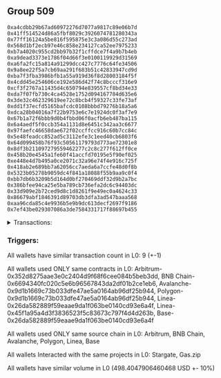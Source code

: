 ## Group 509

```0x4f8e3537afb3b9ef63038e11456fb55fe2d89349
0xa4cdbb29b67ad60972276d7077a9817c89e06b7d
0x41ff514524d86a5fbf8029c3926074781280343a
0x77ff16124a5be816f595875e3c3a086d55c273ad
0x568d1bf2ecb97e46c858e234127ca52ee7975233
0xb7a4020c955cd2bb97b32f1cffdce7f4a9b7b4eb
0xa9dead3373e1786f04d66f3e0100119929d31569
0xa6fa2fc15a814a91299dcc427c7776c64fe34506
0x9a8ee22f5a7cb69aa291f683b51c42833947cd9d
0xba7f3fba3986bfb1a55a919d36f8d28003184f5f
0x4cdd45e254606ce192e586d42f74c8bcccf316e9
0xcf3f2767a11435d4c650794e839557cf8bd34e33
0xda7f07fb730c4ca4528e1752d094167784d635e6
0x3de32c462329619ee72c8bcb4f59327c33fe73af
0xdd1f37ecfd5165bafcdc0108bbbd79276b18a5a6
0xdca28b04016a7f22b9753e6c7e1924dc0f3af7e9
0x67b1a72f6bbb9d0b4fbbd06f0acfb6eb487ba115
0x6a4aedf5f0ccb354a1131d8e6451c342aa3c6677
0x97faefc46658dae672f02ccffcc916c60b7cc84c
0x5e48feadcc852ad5c3112efe3c1eed40cb6803f6
0x64d099458b76f93c50561179793d773ae72301e8
0x8df3b211097279559462277c2c8c277f612ff0ce
0x458b20e4545a1fe60f41accfd70195e5f90ef025
0xe448e4d7b495a0ce2071c32a96e74f4e916c725f
0x418ab2e689bb7a62056cc7aeda6a7ccfe48d0f8b
0x5323b05278b9059dc4f841a18088f55b9aa9c0f4
0xbb7db6b3209b5d164d0bf270469ddf32d9b2a7bc
0x386bfee94ca25e5ba789cb736efa2dc6c94403dc
0x33d909e2b72ced9d8c1d8261f9e49ec0a4624c33
0x86679abf1846391d89703db3dfa3ad547baaa568
0xaa96cda85c4e9936b5e9b9dc613decf2697f9186
0x7ef43be029307086a3de7584331717f88697b455
```
<details>
<summary>Transactions:</summary>

Hashes: 

Wallet: 0x4f8e3537afb3b9ef63038e11456fb55fe2d89349

       Hash: 0xcc9ced5cc21b42705e7d50a75ba504b20a944329d11939a2071ab0acb7c6e959
         - source chain: Arbitrum
         - destination chain: BNB Chain
         - project: Stargate
         - contract: 0x352d8275aae3e0c2404d9f68f6cee084b5beb3dd
         - value USD: 61.951606705
       Hash: 0xb0dee3dd94af492867835e7374baa0882eef61d87478de18e8159c7cea8128b9
         - source chain: BNB Chain
         - destination chain: Avalanche
         - project: Stargate
         - contract: 0x6694340fc020c5e6b96567843da2df01b2ce1eb6
         - value USD: 56.104973941
       Hash: 0x6e220fa7fc8d6ec22cc16b3e0b334ead5804aeb81c842db10c4647bff7d2081c
         - source chain: Avalanche
         - destination chain: Polygon
         - project: Stargate
         - contract: 0x9d1b1669c73b033dfe47ae5a0164ab96df25b944
         - value USD: 55.946188003
       Hash: 0x8944fbb14d32a01a461018ef95ba3b7381a260bc723f7ea2e40dbc1590e1d67b
         - source chain: Polygon
         - destination chain: Base
         - project: Stargate
         - contract: 0x9d1b1669c73b033dfe47ae5a0164ab96df25b944
         - value USD: 61.143156578
       Hash: 0x5ac3aadc8b6d619c0337b1d292fe5fdb16e899d1073e57dd89825ba77b1028e2
         - source chain: Linea
         - destination chain: Scroll
         - project: Gas.zip
         - contract: 0x26da582889f59eaae9da1f063be0140cd93e6a4f
         - value USD: 2.760412964e-05
       Hash: 0xe948c1a5d7556671c539697c8375d5c20792ec6877be79697b55d174a2635986
         - source chain: Linea
         - destination chain: Base
         - project: Stargate
         - contract: 0x45f1a95a4d3f3836523f5c83673c797f4d4d263b
         - value USD: 211.11060156
       Hash: 0x17dbb19febbe329c2c054212f8adbdae4a5fd227649a4f795af4ffbe4a304bcf
         - source chain: Base
         - destination chain: Linea
         - project: Gas.zip
         - contract: 0x26da582889f59eaae9da1f063be0140cd93e6a4f
         - value USD: 5.060124953e-05
       Hash: 0x1ad2384b3f3d21b8d9822309705d072a6a21dcbb60edba70a136f4124b085164
         - source chain: Linea
         - destination chain: Base
         - project: Stargate
         - contract: 0x45f1a95a4d3f3836523f5c83673c797f4d4d263b
         - value USD: 52.148185632
       Hash: 0x097cbd8fd32d37cd741a4ae97b3d47cfaf8bd98d16e7f8b7a123c5516b196f9a
         - source chain: Base
         - destination chain: Kava
         - project: Gas.zip
         - contract: 0x26da582889f59eaae9da1f063be0140cd93e6a4f
         - value USD: 2.166768099e-08
Wallet: 0xa4cdbb29b67ad60972276d7077a9817c89e06b7d

       Hash:0x08d46da2b60f2d4f0c5c3eb15e4287c3a77240fc35dfe1d6164784aa87a6f935
         - source chain: Arbitrum
         - destination chain: BNB Chain
         - project: Stargate
         - contract: 0x352d8275aae3e0c2404d9f68f6cee084b5beb3dd
         - value USD: 67.88133516
       Hash:0xfeca5cdac7b0a69f7694bad60804500e95e318e8a19bd8e50284f97d1cfc27cc
         - source chain: BNB Chain
         - destination chain: Avalanche
         - project: Stargate
         - contract: 0x6694340fc020c5e6b96567843da2df01b2ce1eb6
         - value USD: 64.574108324
       Hash:0x811aa9e74e6be94013334902477d46745529a5a4255196e074a828f5bddec38b
         - source chain: Avalanche
         - destination chain: Polygon
         - project: Stargate
         - contract: 0x9d1b1669c73b033dfe47ae5a0164ab96df25b944
         - value USD: 58.83261614
       Hash:0x4b0057138fb2867b79a9c15bc0a9e04fa02c6d05c42e34e2acc74dc8d447d456
         - source chain: Polygon
         - destination chain: Base
         - project: Stargate
         - contract: 0x9d1b1669c73b033dfe47ae5a0164ab96df25b944
         - value USD: 64.47475368
       Hash:0x99287ef1a1b36bcc1a7c92495cfab576be5e26bffaa53a8cfb464a03ef2bbc33
         - source chain: Linea
         - destination chain: Scroll
         - project: Gas.zip
         - contract: 0x26da582889f59eaae9da1f063be0140cd93e6a4f
         - value USD: 8.316628803e-05
       Hash:0x18ebe4fc0d86841c6bca6a82ed0d016d91718f695924a03bff4aed3aeec52f87
         - source chain: Linea
         - destination chain: Base
         - project: Stargate
         - contract: 0x45f1a95a4d3f3836523f5c83673c797f4d4d263b
         - value USD: 209.225458716
       Hash:0x8f40c1ffbc8b0079291ef7f6a4701560c047a7a3dee74fbf018ea90bc459cedf
         - source chain: Base
         - destination chain: Linea
         - project: Gas.zip
         - contract: 0x26da582889f59eaae9da1f063be0140cd93e6a4f
         - value USD: 8.209433491e-05
       Hash:0xaa983a1856781bde8e615405ba0ea269a62ba776ea6ab694c61a99eb5c090c1f
         - source chain: Linea
         - destination chain: Base
         - project: Stargate
         - contract: 0x45f1a95a4d3f3836523f5c83673c797f4d4d263b
         - value USD: 50.036670742
       Hash:0xaac149a8f694808acb2108d58d2bcd553a5185588df4f6b0df82443e0cb6d15a
         - source chain: Base
         - destination chain: Scroll
         - project: Gas.zip
         - contract: 0x26da582889f59eaae9da1f063be0140cd93e6a4f
         - value USD: 0.0001417528152
Wallet: 0x41ff514524d86a5fbf8029c3926074781280343a

       Hash:0xab309e6d4db5475b91da17ce3919db34061d454163e1b845e0637495459af4b4
         - source chain: Arbitrum
         - destination chain: BNB Chain
         - project: Stargate
         - contract: 0x352d8275aae3e0c2404d9f68f6cee084b5beb3dd
         - value USD: 62.902850799
       Hash:0x6be37dd1c8a2cfa4985bbc3b8546ebef61a8a46f1a84c54bc8b9fb20eb8afcca
         - source chain: BNB Chain
         - destination chain: Avalanche
         - project: Stargate
         - contract: 0x6694340fc020c5e6b96567843da2df01b2ce1eb6
         - value USD: 59.82704849
       Hash:0x3059ca0dbee4a4d3595ec3ae21efe0144ca2dbafd48b9575496c8456d10e259d
         - source chain: Avalanche
         - destination chain: Polygon
         - project: Stargate
         - contract: 0x9d1b1669c73b033dfe47ae5a0164ab96df25b944
         - value USD: 54.647354232
       Hash:0x9146c874767ee6e62f4a2743b6196ee12fa60fd73b8bb92d257c7ec8e3a02007
         - source chain: Polygon
         - destination chain: Base
         - project: Stargate
         - contract: 0x9d1b1669c73b033dfe47ae5a0164ab96df25b944
         - value USD: 59.8865638
       Hash:0xc962d9118773c13447185061aed4fce1711b32ab7ec4c889789f09fbf3ffec86
         - source chain: Linea
         - destination chain: Base
         - project: Gas.zip
         - contract: 0x26da582889f59eaae9da1f063be0140cd93e6a4f
         - value USD: 7.428503254e-05
       Hash:0xaf491e0a1fc8cb15cf1ed02ebcbc51561f0fdc974c17e30a2f7bfa36373f2a0f
         - source chain: Linea
         - destination chain: Base
         - project: Stargate
         - contract: 0x45f1a95a4d3f3836523f5c83673c797f4d4d263b
         - value USD: 210.584758043
       Hash:0xff19861ac0b3425376b101a2c5f49f1007eb5ca01fc29d27057b06775a4bd21d
         - source chain: Base
         - destination chain: Scroll
         - project: Gas.zip
         - contract: 0x26da582889f59eaae9da1f063be0140cd93e6a4f
         - value USD: 0.0001479606392
       Hash:0x3d090a66868c599a1c844f03efb78917160f738bb818febb85ec6a42cfa2667f
         - source chain: Linea
         - destination chain: Base
         - project: Stargate
         - contract: 0x45f1a95a4d3f3836523f5c83673c797f4d4d263b
         - value USD: 49.669092051
       Hash:0xd60d6847a005c8ddc6574752140943ba39f92d3f91ec77bd929343ea95f0f13e
         - source chain: Base
         - destination chain: Kava
         - project: Gas.zip
         - contract: 0x26da582889f59eaae9da1f063be0140cd93e6a4f
         - value USD: 3.102709348e-08
Wallet: 0x77ff16124a5be816f595875e3c3a086d55c273ad

       Hash:0x6ddb29ea6b2bba0499bd48eadd843e0f7ef3e245ded040061478097386203747
         - source chain: Arbitrum
         - destination chain: BNB Chain
         - project: Stargate
         - contract: 0x352d8275aae3e0c2404d9f68f6cee084b5beb3dd
         - value USD: 61.575297174
       Hash:0x471e27cac8e0002541fea7fb5dc6f2417c297550464dd1eb47b36bce15e07330
         - source chain: BNB Chain
         - destination chain: Avalanche
         - project: Stargate
         - contract: 0x6694340fc020c5e6b96567843da2df01b2ce1eb6
         - value USD: 58.403897484
       Hash:0xeb499b8286b8c58f98308676673dbfae240a7430b85d0e8788cb30e3f254030c
         - source chain: Avalanche
         - destination chain: Polygon
         - project: Stargate
         - contract: 0x9d1b1669c73b033dfe47ae5a0164ab96df25b944
         - value USD: 53.387698301
       Hash:0xfc96ab7c7e8dfe9565b0b1a264a58a3f7d1c5a4ed553ad92db12568709c7a6bf
         - source chain: Polygon
         - destination chain: Base
         - project: Stargate
         - contract: 0x9d1b1669c73b033dfe47ae5a0164ab96df25b944
         - value USD: 58.438566911
       Hash:0x8c319243343bb9e5547069ada3ab718f429f582f958d1af45d775d613d974a7b
         - source chain: Linea
         - destination chain: Zora
         - project: Gas.zip
         - contract: 0x26da582889f59eaae9da1f063be0140cd93e6a4f
         - value USD: 0.0001581209978
       Hash:0x011893f9041b053aeb1a99417a7271d11c9eb7d7d906bc3295a9612657b8735d
         - source chain: Linea
         - destination chain: Base
         - project: Stargate
         - contract: 0x45f1a95a4d3f3836523f5c83673c797f4d4d263b
         - value USD: 212.749905894
       Hash:0x4a57d91832c6416e709e510a337bae40a570a48e45b70d02a9e4c4f769aa5352
         - source chain: Base
         - destination chain: Arbitrum
         - project: Gas.zip
         - contract: 0x26da582889f59eaae9da1f063be0140cd93e6a4f
         - value USD: 0.0001359542866
       Hash:0x5a71a35ca22d186f96bdc081e4b12accab546117d42f1e7cdfc8427454347006
         - source chain: Linea
         - destination chain: Base
         - project: Stargate
         - contract: 0x45f1a95a4d3f3836523f5c83673c797f4d4d263b
         - value USD: 52.444060052
       Hash:0xcf153e474a3ad4e95867234bb6ec266a532823a340e0bbd2b1bd79ace6c75f1f
         - source chain: Base
         - destination chain: Kava
         - project: Gas.zip
         - contract: 0x26da582889f59eaae9da1f063be0140cd93e6a4f
         - value USD: 2.500117037e-08
Wallet: 0x568d1bf2ecb97e46c858e234127ca52ee7975233

       Hash:0xa0a9e0de2586c7aeda20cb7521ff8c2d2128c2c19facc5fc40652017a8a8e2df
         - source chain: Arbitrum
         - destination chain: BNB Chain
         - project: Stargate
         - contract: 0x352d8275aae3e0c2404d9f68f6cee084b5beb3dd
         - value USD: 62.606470939
       Hash:0x60b335c472b951d71f5e9789b1c625b68d17d78e9f981cf41ea667ecc0723782
         - source chain: BNB Chain
         - destination chain: Avalanche
         - project: Stargate
         - contract: 0x6694340fc020c5e6b96567843da2df01b2ce1eb6
         - value USD: 59.346499972
       Hash:0x628d08b943295038597c44f308f6b3515d91a60c387e449bb25e62637f42acce
         - source chain: Avalanche
         - destination chain: Polygon
         - project: Stargate
         - contract: 0x9d1b1669c73b033dfe47ae5a0164ab96df25b944
         - value USD: 54.430112391
       Hash:0x9dfffc313f15725ccbd47f21ba7cdd40842f9071833f8895a3f2e27942c07bbe
         - source chain: Polygon
         - destination chain: Base
         - project: Stargate
         - contract: 0x9d1b1669c73b033dfe47ae5a0164ab96df25b944
         - value USD: 59.689472893
       Hash:0x2b5957f11c5a7dc0295334eca2a76b3c4c5967767cc6cb0c8d3b387212566160
         - source chain: Linea
         - destination chain: Kava
         - project: Gas.zip
         - contract: 0x26da582889f59eaae9da1f063be0140cd93e6a4f
         - value USD: 3.011316874e-08
       Hash:0x815189214b45bdc145cb338dccb61f0c9216e5d10f403ea68cc3eb496041f273
         - source chain: Linea
         - destination chain: Base
         - project: Stargate
         - contract: 0x45f1a95a4d3f3836523f5c83673c797f4d4d263b
         - value USD: 208.225107139
       Hash:0x5c726bf4a5f418a10adae48d2f3592580a1c3166896d9a7b7b602f7bb11a03c9
         - source chain: Base
         - destination chain: Scroll
         - project: Gas.zip
         - contract: 0x26da582889f59eaae9da1f063be0140cd93e6a4f
         - value USD: 8.940215456e-05
       Hash:0x6274a5ee4bc7b6c361a6064ca4847fa9662a28701f32ceb6b11c6666b59bb0b5
         - source chain: Linea
         - destination chain: Base
         - project: Stargate
         - contract: 0x45f1a95a4d3f3836523f5c83673c797f4d4d263b
         - value USD: 49.526037459
       Hash:0xe6af1c0b62c638b20f47ffb2ae56632ee660445338952beac114a34ea67fe669
         - source chain: Base
         - destination chain: Kava
         - project: Gas.zip
         - contract: 0x26da582889f59eaae9da1f063be0140cd93e6a4f
         - value USD: 1.878293056e-08
Wallet: 0xb7a4020c955cd2bb97b32f1cffdce7f4a9b7b4eb

       Hash:0xb40dd597da9101870ea0dd724f3df5c95b2ba1318f2ce2952d4fafd433b897bb
         - source chain: Arbitrum
         - destination chain: BNB Chain
         - project: Stargate
         - contract: 0x352d8275aae3e0c2404d9f68f6cee084b5beb3dd
         - value USD: 65.728629698
       Hash:0x1d7140f8a9718639b377aef4781d11e961b1df8ca80555119826180f0b50ffac
         - source chain: BNB Chain
         - destination chain: Avalanche
         - project: Stargate
         - contract: 0x6694340fc020c5e6b96567843da2df01b2ce1eb6
         - value USD: 62.472801203
       Hash:0xc311f27e604152ed666c34a95a7abbf74ce207a06b84b3551128314b9434e5bb
         - source chain: Avalanche
         - destination chain: Polygon
         - project: Stargate
         - contract: 0x9d1b1669c73b033dfe47ae5a0164ab96df25b944
         - value USD: 57.520680429
       Hash:0xf5b0a565c9fa7fa741f0a22a13c76bb8d7e81c2ebd8814cf017cbe3fd7e81b0a
         - source chain: Polygon
         - destination chain: Base
         - project: Stargate
         - contract: 0x9d1b1669c73b033dfe47ae5a0164ab96df25b944
         - value USD: 63.208564248
       Hash:0x0d2e9cb97a9021822672c39fd6b374ad10497e7ea73b0090a4f035b2ff927cb0
         - source chain: Linea
         - destination chain: Kava
         - project: Gas.zip
         - contract: 0x26da582889f59eaae9da1f063be0140cd93e6a4f
         - value USD: 7.140235887e-09
       Hash:0xfea162d805c19b3aa2bb7da61b27720dea68d32f5d06848bcad2a301d4a4e0da
         - source chain: Linea
         - destination chain: Base
         - project: Stargate
         - contract: 0x45f1a95a4d3f3836523f5c83673c797f4d4d263b
         - value USD: 213.36697507
       Hash:0xdd1d95bf31e1ef086b85e7f4e179bf36a9d0b3d5b8470dcf1d3f30515143d6d3
         - source chain: Base
         - destination chain: Scroll
         - project: Gas.zip
         - contract: 0x26da582889f59eaae9da1f063be0140cd93e6a4f
         - value USD: 6.467852889e-05
       Hash:0x9e2b9b29948e0a1cb4911ec68a63637183aff6901c10c18dd3dc9e4be3a48148
         - source chain: Linea
         - destination chain: Base
         - project: Stargate
         - contract: 0x45f1a95a4d3f3836523f5c83673c797f4d4d263b
         - value USD: 49.949698761
       Hash:0x3cce7aca394751c7a6d46bb5ed07618565fb586d7923d62afc09896965cf375b
         - source chain: Base
         - destination chain: Linea
         - project: Gas.zip
         - contract: 0x26da582889f59eaae9da1f063be0140cd93e6a4f
         - value USD: 4.575565554e-05
Wallet: 0xa9dead3373e1786f04d66f3e0100119929d31569

       Hash:0xd330a1ca9c2e64e7b1e2ed6a05729ef847b0ace35988c0f78afb052c4b2d819c
         - source chain: Arbitrum
         - destination chain: BNB Chain
         - project: Stargate
         - contract: 0x352d8275aae3e0c2404d9f68f6cee084b5beb3dd
         - value USD: 64.703928717
       Hash:0xa06f0f7c00926adc173ea13ea754acf00771a2b96b255d4607d2a21044ddf1a9
         - source chain: BNB Chain
         - destination chain: Avalanche
         - project: Stargate
         - contract: 0x6694340fc020c5e6b96567843da2df01b2ce1eb6
         - value USD: 61.603629339
       Hash:0xd3f2c26e44a59483daef36c974a6a94166d948c740a61046d37d1e196cab6fcf
         - source chain: Avalanche
         - destination chain: Polygon
         - project: Stargate
         - contract: 0x9d1b1669c73b033dfe47ae5a0164ab96df25b944
         - value USD: 57.85971312
       Hash:0x55497ba38e4d5c7df56651b78d5d64b631054bf938148b860138241017ad4289
         - source chain: Polygon
         - destination chain: Base
         - project: Stargate
         - contract: 0x9d1b1669c73b033dfe47ae5a0164ab96df25b944
         - value USD: 63.086905626
       Hash:0x21a71814cb563c1c4ddb32930cd68726ecf555dbf79cf05cb67f1b7f750eaf6a
         - source chain: Linea
         - destination chain: Kava
         - project: Gas.zip
         - contract: 0x26da582889f59eaae9da1f063be0140cd93e6a4f
         - value USD: 3.959604671e-08
       Hash:0xee09d39f2be400942f9f8f079e24ee3e4bdd0bac2ac4add0dc94cf282282cdfb
         - source chain: Linea
         - destination chain: Base
         - project: Stargate
         - contract: 0x45f1a95a4d3f3836523f5c83673c797f4d4d263b
         - value USD: 201.860658652
       Hash:0x39715beed181290e69f8100de826eafccda4cea07bad51c068cca59209429074
         - source chain: Base
         - destination chain: Kava
         - project: Gas.zip
         - contract: 0x26da582889f59eaae9da1f063be0140cd93e6a4f
         - value USD: 1.251986807e-08
       Hash:0xbcd4576eff118b73b03581e31a80d155113d21f2c23a8ff9e3f5185c62d1d776
         - source chain: Linea
         - destination chain: Base
         - project: Stargate
         - contract: 0x45f1a95a4d3f3836523f5c83673c797f4d4d263b
         - value USD: 51.015126202
       Hash:0x2b2a98979acc5a94031f59790cc9cff34937cfec0c27dae2e259b0099827c7f6
         - source chain: Base
         - destination chain: Kava
         - project: Gas.zip
         - contract: 0x26da582889f59eaae9da1f063be0140cd93e6a4f
         - value USD: 1.326985196e-08
Wallet: 0xa6fa2fc15a814a91299dcc427c7776c64fe34506

       Hash:0xb3eefd043cbe501d2c7bbfff794828a828d140e2065aa541e096b2ad1ed5936a
         - source chain: Arbitrum
         - destination chain: BNB Chain
         - project: Stargate
         - contract: 0x352d8275aae3e0c2404d9f68f6cee084b5beb3dd
         - value USD: 66.823219136
       Hash:0x47bbff37c7eeed5c2effd107c106b77d2d6e81c1196bf4b870cf0b8df99bf4e0
         - source chain: BNB Chain
         - destination chain: Avalanche
         - project: Stargate
         - contract: 0x6694340fc020c5e6b96567843da2df01b2ce1eb6
         - value USD: 63.701311293
       Hash:0x2e767ff2e54f652b1be155884854cf9022e4ded0210a796f8922b37974a06770
         - source chain: Avalanche
         - destination chain: Polygon
         - project: Stargate
         - contract: 0x9d1b1669c73b033dfe47ae5a0164ab96df25b944
         - value USD: 60.493612964
       Hash:0x89c81e13f1d7382f9d91493bf565a0e5c35196324bda400df1448186be22688b
         - source chain: Polygon
         - destination chain: Base
         - project: Stargate
         - contract: 0x9d1b1669c73b033dfe47ae5a0164ab96df25b944
         - value USD: 66.013642298
       Hash:0x50c32c59a1e0f27e9369102d0d81a59e781372d4a0ae06e4c4c8f49bc2855ce3
         - source chain: Linea
         - destination chain: Scroll
         - project: Gas.zip
         - contract: 0x26da582889f59eaae9da1f063be0140cd93e6a4f
         - value USD: 2.442893861e-05
       Hash:0x1e9e5dbc3a73ff6ae73c81a6e53d80a73c57955380403bc42839cf68b257fcb2
         - source chain: Linea
         - destination chain: Base
         - project: Stargate
         - contract: 0x45f1a95a4d3f3836523f5c83673c797f4d4d263b
         - value USD: 209.445809278
       Hash:0x4ad45932026be266316315ad294e98a7c898c0ecafcdab414f2370e5160e9399
         - source chain: Base
         - destination chain: Linea
         - project: Gas.zip
         - contract: 0x26da582889f59eaae9da1f063be0140cd93e6a4f
         - value USD: 5.870631247e-05
       Hash:0x63fbe7523b85f251313a546e20785a7f386293edb9ed123848d2097429efb617
         - source chain: Linea
         - destination chain: Base
         - project: Stargate
         - contract: 0x45f1a95a4d3f3836523f5c83673c797f4d4d263b
         - value USD: 51.742898273
       Hash:0x5e6db92453ec8b3dd9982e5eccbe26276ce99e1a2f0091b3ac3b2eaa25720981
         - source chain: Base
         - destination chain: Kava
         - project: Gas.zip
         - contract: 0x26da582889f59eaae9da1f063be0140cd93e6a4f
         - value USD: 1.897524725e-08
Wallet: 0x9a8ee22f5a7cb69aa291f683b51c42833947cd9d

       Hash:0xf0d52e1c9c10c61274bc6008cfbe992bfba688463408c789c833e3a60b8ae064
         - source chain: Arbitrum
         - destination chain: BNB Chain
         - project: Stargate
         - contract: 0x352d8275aae3e0c2404d9f68f6cee084b5beb3dd
         - value USD: 67.726041371
       Hash:0x46ccbaf9cea11f951723f2414e6e731a32a95e662908ecfc86e1aae4568fbd07
         - source chain: BNB Chain
         - destination chain: Avalanche
         - project: Stargate
         - contract: 0x6694340fc020c5e6b96567843da2df01b2ce1eb6
         - value USD: 64.547913791
       Hash:0xe64b6883beda1f2210f1232bceb1b2e28b0c8ee5cf1b14787ba5c2463461f1c8
         - source chain: Avalanche
         - destination chain: Polygon
         - project: Stargate
         - contract: 0x9d1b1669c73b033dfe47ae5a0164ab96df25b944
         - value USD: 59.003997192
       Hash:0x1b0b959bfa357e05e8def18ae408c21d6069ffb0899b19ac6521c53735920cec
         - source chain: Polygon
         - destination chain: Base
         - project: Stargate
         - contract: 0x9d1b1669c73b033dfe47ae5a0164ab96df25b944
         - value USD: 64.658542066
       Hash:0xd655c9cc6e4b4a09ef032f23699093479def8bfacceb614f16f837118eaca0cc
         - source chain: Linea
         - destination chain: Metis
         - project: Gas.zip
         - contract: 0x26da582889f59eaae9da1f063be0140cd93e6a4f
         - value USD: 9.797557234e-07
       Hash:0x02620807a4e209fb32553e9837521150b608b2bb2ce17574ca5f42f4c10d3f1d
         - source chain: Linea
         - destination chain: Base
         - project: Stargate
         - contract: 0x45f1a95a4d3f3836523f5c83673c797f4d4d263b
         - value USD: 203.407486989
       Hash:0x262d6e11631354addef4ead38cd39a29d71fa25592a7d2a1c969dad5244f7d2e
         - source chain: Base
         - destination chain: Linea
         - project: Gas.zip
         - contract: 0x26da582889f59eaae9da1f063be0140cd93e6a4f
         - value USD: 0.0001043871931
       Hash:0xfe2e909eee992140fa337199ead7cf4b0011ea8187107414810f2b3bf27d6346
         - source chain: Linea
         - destination chain: Base
         - project: Stargate
         - contract: 0x45f1a95a4d3f3836523f5c83673c797f4d4d263b
         - value USD: 54.397030785
       Hash:0xf917d17e7b656ac4b8cd7e0d1dc1c3022d0d7f2bc3d6dbe1fb38dedea94fe78b
         - source chain: Base
         - destination chain: Zora
         - project: Gas.zip
         - contract: 0x26da582889f59eaae9da1f063be0140cd93e6a4f
         - value USD: 9.091319795e-05
Wallet: 0xba7f3fba3986bfb1a55a919d36f8d28003184f5f

       Hash:0xe50471384984f44d58f566932951fae8ef8a673d70552f0f420292c748513a53
         - source chain: Arbitrum
         - destination chain: BNB Chain
         - project: Stargate
         - contract: 0x352d8275aae3e0c2404d9f68f6cee084b5beb3dd
         - value USD: 63.189108434
       Hash:0x62b6eb33e1214f22b7718aea3a1096b02d5c804caf68782213377cba85ff9a11
         - source chain: BNB Chain
         - destination chain: Avalanche
         - project: Stargate
         - contract: 0x6694340fc020c5e6b96567843da2df01b2ce1eb6
         - value USD: 59.997803069
       Hash:0x5b7b518607def031ea77bfb1a3b21208b18de0087721a69f05f3ae3ac612dfde
         - source chain: Avalanche
         - destination chain: Polygon
         - project: Stargate
         - contract: 0x9d1b1669c73b033dfe47ae5a0164ab96df25b944
         - value USD: 54.702487563
       Hash:0x49aa782161b42314c6ab50723848438b5a6db221d03ecb094159cc7f82036b5b
         - source chain: Polygon
         - destination chain: Base
         - project: Stargate
         - contract: 0x9d1b1669c73b033dfe47ae5a0164ab96df25b944
         - value USD: 59.836700594
       Hash:0xae6d490387dd9d2b0a1a86e95b1938cb8391b4c306be755fe6fa8da2ec3a3b5d
         - source chain: Linea
         - destination chain: Metis
         - project: Gas.zip
         - contract: 0x26da582889f59eaae9da1f063be0140cd93e6a4f
         - value USD: 7.93602136e-07
       Hash:0x8b83ba65412995a00fa7b425819ae9c493d445b45f1e7dfb9dd4e07f7eef4b04
         - source chain: Linea
         - destination chain: Base
         - project: Stargate
         - contract: 0x45f1a95a4d3f3836523f5c83673c797f4d4d263b
         - value USD: 213.509642228
       Hash:0x050cfc28db04f65bb55324ca768952bb69414cd49ec2aa3af623ea894e33fb3c
         - source chain: Base
         - destination chain: Scroll
         - project: Gas.zip
         - contract: 0x26da582889f59eaae9da1f063be0140cd93e6a4f
         - value USD: 8.451799345e-05
       Hash:0xdebd9521af043854bc3ff7064f197d761dbd2bac1111a1f233ae4c2aae4079ac
         - source chain: Linea
         - destination chain: Base
         - project: Stargate
         - contract: 0x45f1a95a4d3f3836523f5c83673c797f4d4d263b
         - value USD: 53.392675149
       Hash:0x0474bc50d72c053b1f8f0b87be5238770b8f8da992c9b3a427e09a890343082f
         - source chain: Base
         - destination chain: Linea
         - project: Gas.zip
         - contract: 0x26da582889f59eaae9da1f063be0140cd93e6a4f
         - value USD: 9.958583854e-05
Wallet: 0x4cdd45e254606ce192e586d42f74c8bcccf316e9

       Hash:0xdae38f169cce83dd102f8bc17cd90328f9d8da48156d2c82d61e4f4be6a44c2d
         - source chain: Arbitrum
         - destination chain: BNB Chain
         - project: Stargate
         - contract: 0x352d8275aae3e0c2404d9f68f6cee084b5beb3dd
         - value USD: 66.411109273
       Hash:0x96bc43466e9cc07a70a5c403c4769254472ad89ceb916ebdbc1505a0bbe58b87
         - source chain: BNB Chain
         - destination chain: Avalanche
         - project: Stargate
         - contract: 0x6694340fc020c5e6b96567843da2df01b2ce1eb6
         - value USD: 63.165719783
       Hash:0x8cbebbc09e9f099e2f1858b3addaa3ac74002d676d15aa0f1d53b24258d12b11
         - source chain: Avalanche
         - destination chain: Polygon
         - project: Stargate
         - contract: 0x9d1b1669c73b033dfe47ae5a0164ab96df25b944
         - value USD: 57.585822186
       Hash:0xc4646efe5d80595ce7316635191377babde4d4709700ae4790a312ca1aba0deb
         - source chain: Polygon
         - destination chain: Base
         - project: Stargate
         - contract: 0x9d1b1669c73b033dfe47ae5a0164ab96df25b944
         - value USD: 63.207305293
       Hash:0xb4847b251fc189344010fda3e2e05a32c05016d9a1dbc2973d8eba363e8ddfa7
         - source chain: Linea
         - destination chain: Kava
         - project: Gas.zip
         - contract: 0x26da582889f59eaae9da1f063be0140cd93e6a4f
         - value USD: 4.266253252e-08
       Hash:0xd31d7a5fd7f55caa16eef4630fe9b85b6d937b71d744df845d4fc88b09899bea
         - source chain: Linea
         - destination chain: Base
         - project: Stargate
         - contract: 0x45f1a95a4d3f3836523f5c83673c797f4d4d263b
         - value USD: 206.203561757
       Hash:0xb6041cffffde7388800d7a381ae5b2d07d6d77ccb472236e29322a47b363e128
         - source chain: Base
         - destination chain: Metis
         - project: Gas.zip
         - contract: 0x26da582889f59eaae9da1f063be0140cd93e6a4f
         - value USD: 6.950833886e-07
       Hash:0x26faae13eef35cd8f80a19e0978c4a772900946280ce4acc79f93302626c1b16
         - source chain: Linea
         - destination chain: Base
         - project: Stargate
         - contract: 0x45f1a95a4d3f3836523f5c83673c797f4d4d263b
         - value USD: 50.108388021
       Hash:0xeea9aeb3ffc35797a45eb87c5a3e69c5c11aa03d05cca83387ae3c9d0f3ba455
         - source chain: Base
         - destination chain: Linea
         - project: Gas.zip
         - contract: 0x26da582889f59eaae9da1f063be0140cd93e6a4f
         - value USD: 4.246603325e-05
Wallet: 0xcf3f2767a11435d4c650794e839557cf8bd34e33

       Hash:0xda141c32458c28b0b185928668152c694883a93185e75b437e841486f734dc35
         - source chain: Arbitrum
         - destination chain: BNB Chain
         - project: Stargate
         - contract: 0x352d8275aae3e0c2404d9f68f6cee084b5beb3dd
         - value USD: 65.692516329
       Hash:0x4e3d46ffb3f8bc4a5030813375d845e31fbfb14cedc6ba333123f1c78ef73bc6
         - source chain: BNB Chain
         - destination chain: Avalanche
         - project: Stargate
         - contract: 0x6694340fc020c5e6b96567843da2df01b2ce1eb6
         - value USD: 62.306170401
       Hash:0xb9382a88f5b8c794fa1a6d1cc4a435d9ba9461578e15d72dadc8a33532d89dd7
         - source chain: Avalanche
         - destination chain: Polygon
         - project: Stargate
         - contract: 0x9d1b1669c73b033dfe47ae5a0164ab96df25b944
         - value USD: 56.820933458
       Hash:0xf826df698834a49d949d479f2423051784d11fe312b13209ecc58e84d87e47e3
         - source chain: Polygon
         - destination chain: Base
         - project: Stargate
         - contract: 0x9d1b1669c73b033dfe47ae5a0164ab96df25b944
         - value USD: 62.419304652
       Hash:0xa8a7f364831f30b1eba2fb6ac819281c8058fca871c28755bfcabcee463143cc
         - source chain: Linea
         - destination chain: Kava
         - project: Gas.zip
         - contract: 0x26da582889f59eaae9da1f063be0140cd93e6a4f
         - value USD: 4.856487318e-08
       Hash:0xffefa3b50327cf569299a1a4b552f66a7c5acd1cd505b9ca2d3f4da1a5ad6920
         - source chain: Linea
         - destination chain: Base
         - project: Stargate
         - contract: 0x45f1a95a4d3f3836523f5c83673c797f4d4d263b
         - value USD: 205.195061651
       Hash:0xc4b64b24ec33146b089860facc8e861cfada2b6c53b8dc24cc1bdc9f0777eb5e
         - source chain: Base
         - destination chain: Metis
         - project: Gas.zip
         - contract: 0x26da582889f59eaae9da1f063be0140cd93e6a4f
         - value USD: 2.271258397e-06
       Hash:0xc6462468a021ffc7db7c75649e8e2b2d1e6848a9b9c96d98f23dd165691b67d0
         - source chain: Linea
         - destination chain: Base
         - project: Stargate
         - contract: 0x45f1a95a4d3f3836523f5c83673c797f4d4d263b
         - value USD: 55.039849793
       Hash:0xa6ac0dddc5061d7ae2808395b3b072e9f659a5fe502b812cbd178fdab7721342
         - source chain: Base
         - destination chain: Linea
         - project: Gas.zip
         - contract: 0x26da582889f59eaae9da1f063be0140cd93e6a4f
         - value USD: 0.0001190245157
Wallet: 0xda7f07fb730c4ca4528e1752d094167784d635e6

       Hash:0x3f1ddeef417ec6cf927c823764b4fd8029e68ddc08f164c1f7853b3fcffeddb7
         - source chain: Arbitrum
         - destination chain: BNB Chain
         - project: Stargate
         - contract: 0x352d8275aae3e0c2404d9f68f6cee084b5beb3dd
         - value USD: 66.734971458
       Hash:0xaee5a17cf749103dc8981afaa56c9d0c89453e8aa3f817a99e96044e69b5c15c
         - source chain: BNB Chain
         - destination chain: Avalanche
         - project: Stargate
         - contract: 0x6694340fc020c5e6b96567843da2df01b2ce1eb6
         - value USD: 63.417833791
       Hash:0xc774f5434e28afa4256c11d166466b7a7611234b70df361d6a8a8c96c1996fa1
         - source chain: Avalanche
         - destination chain: Polygon
         - project: Stargate
         - contract: 0x9d1b1669c73b033dfe47ae5a0164ab96df25b944
         - value USD: 57.921873345
       Hash:0x6f607fddede1f31df7e18ea742e477d1b761df9d7fdc056c5ca647495b68635c
         - source chain: Polygon
         - destination chain: Base
         - project: Stargate
         - contract: 0x9d1b1669c73b033dfe47ae5a0164ab96df25b944
         - value USD: 63.422382553
       Hash:0x0b1b11c9b09256476c199221b9f6f8caa0bea095e6cc389c3217585598457ec9
         - source chain: Linea
         - destination chain: Base
         - project: Gas.zip
         - contract: 0x26da582889f59eaae9da1f063be0140cd93e6a4f
         - value USD: 6.261167029e-05
       Hash:0x3c5b3bff8496dc4af3e93e8e7ed06102d28133049472af3ae471b199e792f194
         - source chain: Linea
         - destination chain: Base
         - project: Stargate
         - contract: 0x45f1a95a4d3f3836523f5c83673c797f4d4d263b
         - value USD: 210.328780534
       Hash:0xfa46cfe8b35a5e99c182956e8e75f45280c5ce9496a15afc4718a641ae762afb
         - source chain: Base
         - destination chain: Metis
         - project: Gas.zip
         - contract: 0x26da582889f59eaae9da1f063be0140cd93e6a4f
         - value USD: 4.581676421e-06
       Hash:0x5c17be81a98337baf2208202436832694e1844da9e41e8bf6c3cef8816eaa16e
         - source chain: Linea
         - destination chain: Base
         - project: Stargate
         - contract: 0x45f1a95a4d3f3836523f5c83673c797f4d4d263b
         - value USD: 54.249246753
       Hash:0xfa6347a0ad479cffdf0c7d2d687bb026716f054850f87801f8958cd8970504f1
         - source chain: Base
         - destination chain: Arbitrum
         - project: Gas.zip
         - contract: 0x26da582889f59eaae9da1f063be0140cd93e6a4f
         - value USD: 0.0001327811181
Wallet: 0x3de32c462329619ee72c8bcb4f59327c33fe73af

       Hash:0xe3b16052e8bc78ff1f3b3a4edb5db97a7e5399f4cdf047f9538ffceb693b4978
         - source chain: Arbitrum
         - destination chain: BNB Chain
         - project: Stargate
         - contract: 0x352d8275aae3e0c2404d9f68f6cee084b5beb3dd
         - value USD: 63.174139623
       Hash:0x9d266d035d51f969f469ed1e68f233e453466a6490a03bb231e7699623ba4151
         - source chain: BNB Chain
         - destination chain: Avalanche
         - project: Stargate
         - contract: 0x6694340fc020c5e6b96567843da2df01b2ce1eb6
         - value USD: 60.051316256
       Hash:0x141447564e3c8d3af6487755cb222e9869e7892bb23c3d5180e37386f88ff7b4
         - source chain: Avalanche
         - destination chain: Polygon
         - project: Stargate
         - contract: 0x9d1b1669c73b033dfe47ae5a0164ab96df25b944
         - value USD: 55.050385859
       Hash:0x430688e334db58960d07da895e37769cea14ac37593a44bd0c501288d5f8d9e4
         - source chain: Polygon
         - destination chain: Base
         - project: Stargate
         - contract: 0x9d1b1669c73b033dfe47ae5a0164ab96df25b944
         - value USD: 60.364745591
       Hash:0xa3a813d24c9928a1d66c3c352607971fc0275b6f08580f0aced8d5902695a309
         - source chain: Linea
         - destination chain: Metis
         - project: Gas.zip
         - contract: 0x26da582889f59eaae9da1f063be0140cd93e6a4f
         - value USD: 3.771160999e-06
       Hash:0x814f8b119c73301418e115809664b960b8bcadb4bbe7ac07304e05a8d4cf1d0c
         - source chain: Linea
         - destination chain: Base
         - project: Stargate
         - contract: 0x45f1a95a4d3f3836523f5c83673c797f4d4d263b
         - value USD: 207.223311843
       Hash:0x4fabb07adddf14924d42fe3a25d1e97ee3d77112217445ca90c58573c2e3eb68
         - source chain: Base
         - destination chain: Scroll
         - project: Gas.zip
         - contract: 0x26da582889f59eaae9da1f063be0140cd93e6a4f
         - value USD: 8.439759609e-05
       Hash:0x72ac78dee9d17241e9b77214d05117646ba6c8fab1dd6d4185d7b98779402207
         - source chain: Linea
         - destination chain: Base
         - project: Stargate
         - contract: 0x45f1a95a4d3f3836523f5c83673c797f4d4d263b
         - value USD: 51.036356477
       Hash:0xdd109b71589c30865c5ed556fe89926aa4139e56358775106edb41650a4a0ec5
         - source chain: Base
         - destination chain: Scroll
         - project: Gas.zip
         - contract: 0x26da582889f59eaae9da1f063be0140cd93e6a4f
         - value USD: 6.728772874e-05
Wallet: 0xdd1f37ecfd5165bafcdc0108bbbd79276b18a5a6

       Hash:0xbe056e8b457b0a52852bdf88a37effadc1458f55552447f90cd8974d791dd75b
         - source chain: Arbitrum
         - destination chain: BNB Chain
         - project: Stargate
         - contract: 0x352d8275aae3e0c2404d9f68f6cee084b5beb3dd
         - value USD: 66.243924045
       Hash:0xbb38ba967c37d7cfff1b3cd8f7f95e28ee36d19c870fd3992fcdad9f8aaeea2f
         - source chain: BNB Chain
         - destination chain: Avalanche
         - project: Stargate
         - contract: 0x6694340fc020c5e6b96567843da2df01b2ce1eb6
         - value USD: 62.880615552
       Hash:0xcb7ddf75e57f1d811b13439a1fa85f03ea5752bc232addf10f8ff6730b1db97a
         - source chain: Avalanche
         - destination chain: Polygon
         - project: Stargate
         - contract: 0x9d1b1669c73b033dfe47ae5a0164ab96df25b944
         - value USD: 57.590985374
       Hash:0x6e8aab00c277dd524d9bc23ac7a32725c10fa1405e163d2c8e694a9f0d85bad8
         - source chain: Polygon
         - destination chain: Base
         - project: Stargate
         - contract: 0x9d1b1669c73b033dfe47ae5a0164ab96df25b944
         - value USD: 63.196978665
       Hash:0xecf81b4ccdc2114cf5e5ea866251af7f5623149187a57e0ec61c4a881102ecb9
         - source chain: Linea
         - destination chain: Kava
         - project: Gas.zip
         - contract: 0x26da582889f59eaae9da1f063be0140cd93e6a4f
         - value USD: 2.349034125e-08
       Hash:0x6cab5c71b35328cbb38ea16259af9f85895b21591068573672539b0f7405eb66
         - source chain: Linea
         - destination chain: Base
         - project: Stargate
         - contract: 0x45f1a95a4d3f3836523f5c83673c797f4d4d263b
         - value USD: 212.511625707
       Hash:0x3ef0667304032cc4928ad3ca38ff432d9f9d439f221154ca89b98315cffad945
         - source chain: Base
         - destination chain: Kava
         - project: Gas.zip
         - contract: 0x26da582889f59eaae9da1f063be0140cd93e6a4f
         - value USD: 3.76979677e-08
       Hash:0xb5174d3e04a3ef337e18e20742aba925542d509e6df6848e4d3ec5ba7b89efb0
         - source chain: Linea
         - destination chain: Base
         - project: Stargate
         - contract: 0x45f1a95a4d3f3836523f5c83673c797f4d4d263b
         - value USD: 50.868014019
       Hash:0xcc75cfbf7663d3cd540b7839baaa11a1709d393c12ed5de68b463840c4756cf1
         - source chain: Base
         - destination chain: Metis
         - project: Gas.zip
         - contract: 0x26da582889f59eaae9da1f063be0140cd93e6a4f
         - value USD: 2.113271862e-06
Wallet: 0xdca28b04016a7f22b9753e6c7e1924dc0f3af7e9

       Hash:0xa1019a4d016e8ec931e7083e011c3f60812fbcd8df184d04ba77b17669b8b4df
         - source chain: Arbitrum
         - destination chain: BNB Chain
         - project: Stargate
         - contract: 0x352d8275aae3e0c2404d9f68f6cee084b5beb3dd
         - value USD: 66.661944623
       Hash:0x21cba3b9db55dbd5e60c66775f39634ad15e4b8e70062a02a4946c90ddde9a10
         - source chain: BNB Chain
         - destination chain: Avalanche
         - project: Stargate
         - contract: 0x6694340fc020c5e6b96567843da2df01b2ce1eb6
         - value USD: 63.243639899
       Hash:0xd77b295848a35a21ce8675d8fa7fb8d86594f0759d192a9847f687407456c997
         - source chain: Avalanche
         - destination chain: Polygon
         - project: Stargate
         - contract: 0x9d1b1669c73b033dfe47ae5a0164ab96df25b944
         - value USD: 58.015342648
       Hash:0x730fff63e47c24013ffd4811f80ab0c63fb769cbd14a66af99814b66650122f6
         - source chain: Polygon
         - destination chain: Base
         - project: Stargate
         - contract: 0x9d1b1669c73b033dfe47ae5a0164ab96df25b944
         - value USD: 63.538387378
       Hash:0x6dbcf43f5afb3c9d6a8bfe4792851f26eec5a7763c3d88e2b6b1f61595aa5a4a
         - source chain: Linea
         - destination chain: Zora
         - project: Gas.zip
         - contract: 0x26da582889f59eaae9da1f063be0140cd93e6a4f
         - value USD: 0.0001641345481
       Hash:0xbb80956e1ec20a1648612972f68561fa614c804b36900f4977ed684ddb13d148
         - source chain: Linea
         - destination chain: Base
         - project: Stargate
         - contract: 0x45f1a95a4d3f3836523f5c83673c797f4d4d263b
         - value USD: 206.460619112
       Hash:0x6da3bd5c9ae5ce8edcf3e9848d230e6d1f9f4c04d1cad7515bafbf6551937d3d
         - source chain: Base
         - destination chain: Arbitrum
         - project: Gas.zip
         - contract: 0x26da582889f59eaae9da1f063be0140cd93e6a4f
         - value USD: 2.542521723e-05
       Hash:0x975fa2c223fffe95c35b0ad4ef2b0d57d25829655d137089841b2d49e85825c6
         - source chain: Linea
         - destination chain: Base
         - project: Stargate
         - contract: 0x45f1a95a4d3f3836523f5c83673c797f4d4d263b
         - value USD: 53.359605726
       Hash:0x26aaf467e815301c0eb649550e15d32c1fd643232601f2b070063795022a3ca5
         - source chain: Base
         - destination chain: Arbitrum
         - project: Gas.zip
         - contract: 0x26da582889f59eaae9da1f063be0140cd93e6a4f
         - value USD: 0.0001031745174
Wallet: 0x67b1a72f6bbb9d0b4fbbd06f0acfb6eb487ba115

       Hash:0x6ae0d215e55c788b85d54fd272d1defc885c0ea2146b99f4fee4a76e0dbeb7b8
         - source chain: Arbitrum
         - destination chain: BNB Chain
         - project: Stargate
         - contract: 0x352d8275aae3e0c2404d9f68f6cee084b5beb3dd
         - value USD: 65.055613268
       Hash:0xf42a4a375b7c4bdddeb1551a8349eb396c8d30366c85bc6a43e4a752fd7f4d94
         - source chain: BNB Chain
         - destination chain: Avalanche
         - project: Stargate
         - contract: 0x6694340fc020c5e6b96567843da2df01b2ce1eb6
         - value USD: 61.65625422
       Hash:0x0541cd11211f9f9d5c453a93def76218f24624f9fb06931abafaed99a7e794de
         - source chain: Avalanche
         - destination chain: Polygon
         - project: Stargate
         - contract: 0x9d1b1669c73b033dfe47ae5a0164ab96df25b944
         - value USD: 56.435124122
       Hash:0xc2634acb2a2cd3eb432fe62480b21ee51712cae2d7c751b62bba9a84b06cbb8c
         - source chain: Polygon
         - destination chain: Base
         - project: Stargate
         - contract: 0x9d1b1669c73b033dfe47ae5a0164ab96df25b944
         - value USD: 61.811456527
       Hash:0xed6bd9a47490bca4ffc464bcd31bb6a3b4faf1a96eae8c1b25e4de96c603aace
         - source chain: Linea
         - destination chain: Metis
         - project: Gas.zip
         - contract: 0x26da582889f59eaae9da1f063be0140cd93e6a4f
         - value USD: 4.486463211e-06
       Hash:0x106814cc10a300f3be3a15955b75567cd36e846472dafb5ba6be082c80510ca0
         - source chain: Linea
         - destination chain: Base
         - project: Stargate
         - contract: 0x45f1a95a4d3f3836523f5c83673c797f4d4d263b
         - value USD: 212.511247836
       Hash:0xb56caad664468cb6d1542e741036f3bd9dcedbb4fc1aa97a91027fb618ba7c49
         - source chain: Base
         - destination chain: Arbitrum
         - project: Gas.zip
         - contract: 0x26da582889f59eaae9da1f063be0140cd93e6a4f
         - value USD: 6.250365903e-05
       Hash:0xd0c52f03e14eab754382d8939327d79ca8696f218fcd3d32d8724b0fe73e3d28
         - source chain: Linea
         - destination chain: Base
         - project: Stargate
         - contract: 0x45f1a95a4d3f3836523f5c83673c797f4d4d263b
         - value USD: 52.743746022
       Hash:0xb8eafd6ffa6c992c11b3fb0b47fc66e03de566013bb81aaeadc5b2ac58a5833e
         - source chain: Base
         - destination chain: Metis
         - project: Gas.zip
         - contract: 0x26da582889f59eaae9da1f063be0140cd93e6a4f
         - value USD: 1.916557726e-06
Wallet: 0x6a4aedf5f0ccb354a1131d8e6451c342aa3c6677

       Hash:0xe696f838446f70138010a8b084d010765e67c75c9007dbf8406e71c9b87dbd35
         - source chain: Arbitrum
         - destination chain: BNB Chain
         - project: Stargate
         - contract: 0x352d8275aae3e0c2404d9f68f6cee084b5beb3dd
         - value USD: 65.438031538
       Hash:0x0fb39db61ec980d80e2efc1cc5c910cf8f6bdcd17e68bd09fdfd7e92743261fc
         - source chain: BNB Chain
         - destination chain: Avalanche
         - project: Stargate
         - contract: 0x6694340fc020c5e6b96567843da2df01b2ce1eb6
         - value USD: 62.301263236
       Hash:0x629fcffce591f02df93b015c3ed211d5f53d4c58685166b84f36cf0fde5e52d3
         - source chain: Avalanche
         - destination chain: Polygon
         - project: Stargate
         - contract: 0x9d1b1669c73b033dfe47ae5a0164ab96df25b944
         - value USD: 57.271518607
       Hash:0xb41500a12c2796dfc942b3547f2a0730e6c5d11efbdaf2f24aa00742695a10a7
         - source chain: Polygon
         - destination chain: Base
         - project: Stargate
         - contract: 0x9d1b1669c73b033dfe47ae5a0164ab96df25b944
         - value USD: 62.751255705
       Hash:0x723ae1bd403844324e4bcff10c23d1a05facbce6f422b613e9236999de20a8c3
         - source chain: Linea
         - destination chain: Arbitrum
         - project: Gas.zip
         - contract: 0x26da582889f59eaae9da1f063be0140cd93e6a4f
         - value USD: 5.520926755e-05
       Hash:0xf230d8437f491c0bb1ec9cb7de4a368f57e15c98d1fdf1aef932fd25188fc229
         - source chain: Linea
         - destination chain: Base
         - project: Stargate
         - contract: 0x45f1a95a4d3f3836523f5c83673c797f4d4d263b
         - value USD: 203.729521544
       Hash:0xc944b306f2a76b4d0e3d2312c167b2e16abd104d5b0899a1c124dae301b6f655
         - source chain: Base
         - destination chain: Metis
         - project: Gas.zip
         - contract: 0x26da582889f59eaae9da1f063be0140cd93e6a4f
         - value USD: 4.1229433e-06
       Hash:0xbe41744500b064bad21b74df18b93f855cb4fc5bb02426188b61a1c642d03e01
         - source chain: Linea
         - destination chain: Base
         - project: Stargate
         - contract: 0x45f1a95a4d3f3836523f5c83673c797f4d4d263b
         - value USD: 49.154972209
       Hash:0x39baaba1c3ffbd678fb110206113763e8225486ed792dc16bff5b43705c0691f
         - source chain: Base
         - destination chain: Scroll
         - project: Gas.zip
         - contract: 0x26da582889f59eaae9da1f063be0140cd93e6a4f
         - value USD: 8.762357565e-05
Wallet: 0x97faefc46658dae672f02ccffcc916c60b7cc84c

       Hash:0x62420a6ab6d34f25bbbc5e115c062fcb1ff004999ead7c8a7d4acfdaf351a867
         - source chain: Arbitrum
         - destination chain: BNB Chain
         - project: Stargate
         - contract: 0x352d8275aae3e0c2404d9f68f6cee084b5beb3dd
         - value USD: 62.59614569
       Hash:0x044bb3bc9e49d180b1ce9adbfa116e70ebc4b47ab46b4c4df8423db0baf37088
         - source chain: BNB Chain
         - destination chain: Avalanche
         - project: Stargate
         - contract: 0x6694340fc020c5e6b96567843da2df01b2ce1eb6
         - value USD: 59.379938844
       Hash:0xb81f3220ec5238b001d30c034a2e4b40ffa177002f2d43ef10b248e640f4cc6c
         - source chain: Avalanche
         - destination chain: Polygon
         - project: Stargate
         - contract: 0x9d1b1669c73b033dfe47ae5a0164ab96df25b944
         - value USD: 54.412199208
       Hash:0x7d76e0ae3b3a421e8f0dddb96df3ccb528edf692872eec66f121d9bd28d0378d
         - source chain: Polygon
         - destination chain: Base
         - project: Stargate
         - contract: 0x9d1b1669c73b033dfe47ae5a0164ab96df25b944
         - value USD: 59.674336438
       Hash:0x83d0f22dd9fbb96e00e37f6b5f27c27f16a9f3ae79d684e470804f4f11c971da
         - source chain: Linea
         - destination chain: Zora
         - project: Gas.zip
         - contract: 0x26da582889f59eaae9da1f063be0140cd93e6a4f
         - value USD: 3.716008393e-05
       Hash:0x8e812df767675aa49ab2c0cabf30bdbf797b21fb65bb3dd8da11dd89f8fa63ea
         - source chain: Linea
         - destination chain: Base
         - project: Stargate
         - contract: 0x45f1a95a4d3f3836523f5c83673c797f4d4d263b
         - value USD: 204.948257161
       Hash:0xa43da6c58b7b86733d17599882430b6742105a466787842b75b2c7452d49adc3
         - source chain: Base
         - destination chain: Scroll
         - project: Gas.zip
         - contract: 0x26da582889f59eaae9da1f063be0140cd93e6a4f
         - value USD: 4.028397478e-05
       Hash:0x4ffc069eed6d70107dcac2e5154aa15cefd59be274fed1ac8fa27cc077c469d6
         - source chain: Linea
         - destination chain: Base
         - project: Stargate
         - contract: 0x45f1a95a4d3f3836523f5c83673c797f4d4d263b
         - value USD: 52.17116503
       Hash:0x30717877357b03fb466963b4386f53f1cf36331e7e0dada2ca86c340b35d5e3c
         - source chain: Base
         - destination chain: Linea
         - project: Gas.zip
         - contract: 0x26da582889f59eaae9da1f063be0140cd93e6a4f
         - value USD: 9.958583854e-05
Wallet: 0x5e48feadcc852ad5c3112efe3c1eed40cb6803f6

       Hash:0x1e53ad21ab888a943ac7ed3317057ac9b3cb9aaeb6a0d1371cb31b2a6a1ec6bc
         - source chain: Arbitrum
         - destination chain: BNB Chain
         - project: Stargate
         - contract: 0x352d8275aae3e0c2404d9f68f6cee084b5beb3dd
         - value USD: 64.692745363
       Hash:0x4d57caaece1ef98a22c0e44c66f2bcb0ca8f4998e96589b071c2383210f244c7
         - source chain: BNB Chain
         - destination chain: Avalanche
         - project: Stargate
         - contract: 0x6694340fc020c5e6b96567843da2df01b2ce1eb6
         - value USD: 61.572821412
       Hash:0xfef75335397e67b03064a6e08b5ed8e54a1b2495ff588513613d19fdf0481b29
         - source chain: Avalanche
         - destination chain: Polygon
         - project: Stargate
         - contract: 0x9d1b1669c73b033dfe47ae5a0164ab96df25b944
         - value USD: 56.509067495
       Hash:0xe181560fccc3f7d0a348da35d7e88ff50a55b15aa8cc280cf945603f04634e30
         - source chain: Polygon
         - destination chain: Base
         - project: Stargate
         - contract: 0x9d1b1669c73b033dfe47ae5a0164ab96df25b944
         - value USD: 61.981328413
       Hash:0x6065d6ba5bbbae01325e6a732b4e504ae555265285dc71161720be2e17a107e9
         - source chain: Linea
         - destination chain: Arbitrum
         - project: Gas.zip
         - contract: 0x26da582889f59eaae9da1f063be0140cd93e6a4f
         - value USD: 0.0001401466023
       Hash:0x9e8b45c613034704c9d3d68d13c003fc3f7eb85f7e8c6bb896d25cd1bf81da47
         - source chain: Linea
         - destination chain: Base
         - project: Stargate
         - contract: 0x45f1a95a4d3f3836523f5c83673c797f4d4d263b
         - value USD: 207.556451727
       Hash:0x4629a3c7c227f8017a9f8b94caa1f6c402452ec372307bdb557960699f53a7ef
         - source chain: Base
         - destination chain: Linea
         - project: Gas.zip
         - contract: 0x26da582889f59eaae9da1f063be0140cd93e6a4f
         - value USD: 0.0001180249787
       Hash:0xafd19bba68139d325a6314ebec70d07767efc190714da6303bdf8fdf350c2294
         - source chain: Linea
         - destination chain: Base
         - project: Stargate
         - contract: 0x45f1a95a4d3f3836523f5c83673c797f4d4d263b
         - value USD: 50.280114575
       Hash:0x5f7e5b0e2b5a8af0aa876814a210c0de364f22d4be916fadb71af14d3aeaae78
         - source chain: Base
         - destination chain: Zora
         - project: Gas.zip
         - contract: 0x26da582889f59eaae9da1f063be0140cd93e6a4f
         - value USD: 5.323206985e-05
Wallet: 0x64d099458b76f93c50561179793d773ae72301e8

       Hash:0x512ad496560e914a667fcfad6ae6076df48b7d1d956e94f0b0a48d5ef78eba35
         - source chain: Arbitrum
         - destination chain: BNB Chain
         - project: Stargate
         - contract: 0x352d8275aae3e0c2404d9f68f6cee084b5beb3dd
         - value USD: 62.45283435
       Hash:0xb8806c89bfe04a01bd5c32fdee9412eb098b335e3bad50cd5f3161a98ff06e23
         - source chain: BNB Chain
         - destination chain: Avalanche
         - project: Stargate
         - contract: 0x6694340fc020c5e6b96567843da2df01b2ce1eb6
         - value USD: 59.371392522
       Hash:0xfd0eae03d7dc9d9265d7850e42101f293e5e9274b757884ebc8ff2e6cea600ff
         - source chain: Avalanche
         - destination chain: Polygon
         - project: Stargate
         - contract: 0x9d1b1669c73b033dfe47ae5a0164ab96df25b944
         - value USD: 54.548251815
       Hash:0x5c6b3175d395471ce5424536f8995a03b53950b9a6e99b910f9d7ddc46c29925
         - source chain: Polygon
         - destination chain: Base
         - project: Stargate
         - contract: 0x9d1b1669c73b033dfe47ae5a0164ab96df25b944
         - value USD: 59.807774635
       Hash:0xb76d7fa125c0352284aa8b88d9ce2da2d2fc180adc13c804012c0bff6cf67e36
         - source chain: Linea
         - destination chain: Arbitrum
         - project: Gas.zip
         - contract: 0x26da582889f59eaae9da1f063be0140cd93e6a4f
         - value USD: 2.088042811e-05
       Hash:0xad6e57ec73be35ec97b490034e430b4c776a53205d7ecafbf52e3823ed40f9e6
         - source chain: Linea
         - destination chain: Base
         - project: Stargate
         - contract: 0x45f1a95a4d3f3836523f5c83673c797f4d4d263b
         - value USD: 202.276150394
       Hash:0xeaa3a9eef5d342c1c3054a161be57c56a16c28b84ab16e0386672f2f659d82aa
         - source chain: Base
         - destination chain: Linea
         - project: Gas.zip
         - contract: 0x26da582889f59eaae9da1f063be0140cd93e6a4f
         - value USD: 6.749332617e-05
       Hash:0x9c01824d8abb1c67bbb834a6fa14ee595be29aedd38680caf2a8111d46c14334
         - source chain: Linea
         - destination chain: Base
         - project: Stargate
         - contract: 0x45f1a95a4d3f3836523f5c83673c797f4d4d263b
         - value USD: 51.18188705
       Hash:0x239b9d4bddaa4a86f76864e08663e44af3fa423a12073d38f1f38732a12eb298
         - source chain: Base
         - destination chain: Metis
         - project: Gas.zip
         - contract: 0x26da582889f59eaae9da1f063be0140cd93e6a4f
         - value USD: 2.371810441e-06
Wallet: 0x8df3b211097279559462277c2c8c277f612ff0ce

       Hash:0x131b88e050a4ac799422b17a733fccfc8fd5b26e6d9ab668539dd3d04219d507
         - source chain: Arbitrum
         - destination chain: BNB Chain
         - project: Stargate
         - contract: 0x352d8275aae3e0c2404d9f68f6cee084b5beb3dd
         - value USD: 64.344614242
       Hash:0x7687b2771679c1c62eb00d8d63047afde0bf2d5674aa918923144005dfeef800
         - source chain: BNB Chain
         - destination chain: Avalanche
         - project: Stargate
         - contract: 0x6694340fc020c5e6b96567843da2df01b2ce1eb6
         - value USD: 61.225678655
       Hash:0x8209ad7a03d194a2c11ed43e3e5f8a8fea9f2dd505da2670a0628538ea29e278
         - source chain: Avalanche
         - destination chain: Polygon
         - project: Stargate
         - contract: 0x9d1b1669c73b033dfe47ae5a0164ab96df25b944
         - value USD: 56.482907609
       Hash:0x16f7676a3a533cc3fbf1c201a99da709a23c57c032845c7866ecd7b710a3d58d
         - source chain: Polygon
         - destination chain: Base
         - project: Stargate
         - contract: 0x9d1b1669c73b033dfe47ae5a0164ab96df25b944
         - value USD: 62.024718852
       Hash:0xc31e11e8f1e139875116258bdeffbfe737a20f93bbea3b2d3b0fa18328ea0b93
         - source chain: Linea
         - destination chain: Zora
         - project: Gas.zip
         - contract: 0x26da582889f59eaae9da1f063be0140cd93e6a4f
         - value USD: 0.0001036796865
       Hash:0x47e71d11aeee5ae4b5bac2f4cc348a67fa48fda7ccb1321831a3e40a5c52e03b
         - source chain: Linea
         - destination chain: Base
         - project: Stargate
         - contract: 0x45f1a95a4d3f3836523f5c83673c797f4d4d263b
         - value USD: 204.185754089
       Hash:0xf29069aef639a541833cb9f3bc85ec672ac1d273c68c09c55cb2ed78f0bc5175
         - source chain: Base
         - destination chain: Zora
         - project: Gas.zip
         - contract: 0x26da582889f59eaae9da1f063be0140cd93e6a4f
         - value USD: 9.293583655e-05
       Hash:0xa762e72fc00f199dd1777adab872f83d308d2053a76984dcbd960bab6a331887
         - source chain: Linea
         - destination chain: Base
         - project: Stargate
         - contract: 0x45f1a95a4d3f3836523f5c83673c797f4d4d263b
         - value USD: 53.338243401
       Hash:0x517cf3a4c941c2a14ede92263784e4e527f8abcc0f0dd53d515f7515dabd28a3
         - source chain: Base
         - destination chain: Linea
         - project: Gas.zip
         - contract: 0x26da582889f59eaae9da1f063be0140cd93e6a4f
         - value USD: 6.310093673e-05
Wallet: 0x458b20e4545a1fe60f41accfd70195e5f90ef025

       Hash:0x4f106c507d0254229ec80cc0a14e1949adba4d986ceb38c926599d4f6a9dd22a
         - source chain: Arbitrum
         - destination chain: BNB Chain
         - project: Stargate
         - contract: 0x352d8275aae3e0c2404d9f68f6cee084b5beb3dd
         - value USD: 65.753043652
       Hash:0x96248699b70a23fd650284da8743c9f6dbcd4360c30669774aa4c954f34e0698
         - source chain: BNB Chain
         - destination chain: Avalanche
         - project: Stargate
         - contract: 0x6694340fc020c5e6b96567843da2df01b2ce1eb6
         - value USD: 62.659201557
       Hash:0xb0767fe009298ba508b5e84c67c95a2af0e9db1cb0a8bbcb0ffb569ad9b8e7cb
         - source chain: Avalanche
         - destination chain: Polygon
         - project: Stargate
         - contract: 0x9d1b1669c73b033dfe47ae5a0164ab96df25b944
         - value USD: 58.018732115
       Hash:0x2d4511cad97e65d9178d59613891b41c974e9eb0359f8f50d162465c01aeeea6
         - source chain: Polygon
         - destination chain: Base
         - project: Stargate
         - contract: 0x9d1b1669c73b033dfe47ae5a0164ab96df25b944
         - value USD: 63.695762714
       Hash:0x74322b0717d7883d00052ea00d10d790ee2cdae8279e35040e9c34330a5ce5f1
         - source chain: Linea
         - destination chain: Kava
         - project: Gas.zip
         - contract: 0x26da582889f59eaae9da1f063be0140cd93e6a4f
         - value USD: 2.34985231e-08
       Hash:0xa7f619d95bc14a14bf09823f81910a997b7f954b06e97c80eb7e3f0591b42f9b
         - source chain: Linea
         - destination chain: Base
         - project: Stargate
         - contract: 0x45f1a95a4d3f3836523f5c83673c797f4d4d263b
         - value USD: 203.83255783
       Hash:0xf25af1034a40ee571ceecb477f22993b866b576c113019ad633dc3b1fe4ad393
         - source chain: Base
         - destination chain: Arbitrum
         - project: Gas.zip
         - contract: 0x26da582889f59eaae9da1f063be0140cd93e6a4f
         - value USD: 7.350058556e-05
       Hash:0xcc533bac03cba7f08344a5d58317d37d5335806cbc18485881d4cdb797e5460a
         - source chain: Linea
         - destination chain: Base
         - project: Stargate
         - contract: 0x45f1a95a4d3f3836523f5c83673c797f4d4d263b
         - value USD: 54.345594576
       Hash:0xa85deef9c309dbb19ee9e14bd580bc5dc7cf8f9abdb49ab58f64a2e787574a78
         - source chain: Base
         - destination chain: Metis
         - project: Gas.zip
         - contract: 0x26da582889f59eaae9da1f063be0140cd93e6a4f
         - value USD: 2.714655078e-06
Wallet: 0xe448e4d7b495a0ce2071c32a96e74f4e916c725f

       Hash:0x6e5c2febc01e69e1e3f074a2fc13b5628f4007c45f216ac97fd8b9f193216714
         - source chain: Arbitrum
         - destination chain: BNB Chain
         - project: Stargate
         - contract: 0x352d8275aae3e0c2404d9f68f6cee084b5beb3dd
         - value USD: 63.317900017
       Hash:0xa8bd94f12a863882c9d9332db5ec555febfe4aec645c6ce9a707dafc4fdd34da
         - source chain: BNB Chain
         - destination chain: Avalanche
         - project: Stargate
         - contract: 0x6694340fc020c5e6b96567843da2df01b2ce1eb6
         - value USD: 60.252569005
       Hash:0x92d2679d09e2ab5261a7c4834f4ea4f56e86eae27c32f5c4ea12da784d13f4a2
         - source chain: Avalanche
         - destination chain: Polygon
         - project: Stargate
         - contract: 0x9d1b1669c73b033dfe47ae5a0164ab96df25b944
         - value USD: 55.899929277
       Hash:0x0536bd40620303ad8c6fcc549bb991491d8ed21d207dd043d67f2e1624527b68
         - source chain: Polygon
         - destination chain: Base
         - project: Stargate
         - contract: 0x9d1b1669c73b033dfe47ae5a0164ab96df25b944
         - value USD: 61.203362411
       Hash:0xdd076ca4af4755ad1b67f2ed39d9f996b3b3cb6e4d37bab4fd2b2e1be9076f64
         - source chain: Linea
         - destination chain: Base
         - project: Gas.zip
         - contract: 0x26da582889f59eaae9da1f063be0140cd93e6a4f
         - value USD: 0.0001698506809
       Hash:0x36c7e2172512afe50e075551ffc853bfba7694dd9d9f4317c972aa20d87811aa
         - source chain: Linea
         - destination chain: Base
         - project: Stargate
         - contract: 0x45f1a95a4d3f3836523f5c83673c797f4d4d263b
         - value USD: 202.40697452
       Hash:0x2eeaed5f4f40a98796e22748b98a3f892c3ce5a947857e4f37cfb5213bddf7ea
         - source chain: Base
         - destination chain: Linea
         - project: Gas.zip
         - contract: 0x26da582889f59eaae9da1f063be0140cd93e6a4f
         - value USD: 0.0001477356562
       Hash:0x7b850909905d54b0838c26f6b3958ec90fe6a399813986c0a7d6a817097d64da
         - source chain: Linea
         - destination chain: Base
         - project: Stargate
         - contract: 0x45f1a95a4d3f3836523f5c83673c797f4d4d263b
         - value USD: 51.276210008
       Hash:0xb2be3fa750ba29083c4ca1190c914d71bab7191a224ed70009a79ab8a79baaad
         - source chain: Base
         - destination chain: Arbitrum
         - project: Gas.zip
         - contract: 0x26da582889f59eaae9da1f063be0140cd93e6a4f
         - value USD: 0.0001079594226
Wallet: 0x418ab2e689bb7a62056cc7aeda6a7ccfe48d0f8b

       Hash:0x95e37d6aad38a90fc946227a4f07794c624f9c878990712949ace8a0f3465314
         - source chain: Arbitrum
         - destination chain: BNB Chain
         - project: Stargate
         - contract: 0x352d8275aae3e0c2404d9f68f6cee084b5beb3dd
         - value USD: 62.515185894
       Hash:0x2e20ab783c858a62e8a6daf31cd554188bd16cb72fb58836370eb1167dd764a1
         - source chain: BNB Chain
         - destination chain: Avalanche
         - project: Stargate
         - contract: 0x6694340fc020c5e6b96567843da2df01b2ce1eb6
         - value USD: 59.297669126
       Hash:0xa8c970e93dca566db075a92c09b8dc7f01abfa842f2e60511c279710812a2cd0
         - source chain: Avalanche
         - destination chain: Polygon
         - project: Stargate
         - contract: 0x9d1b1669c73b033dfe47ae5a0164ab96df25b944
         - value USD: 55.007869544
       Hash:0xc06baf2e46b5781e008becbde712d81a46a66dc28ab503cee88cdd6437486605
         - source chain: Polygon
         - destination chain: Base
         - project: Stargate
         - contract: 0x9d1b1669c73b033dfe47ae5a0164ab96df25b944
         - value USD: 60.106521884
       Hash:0xe3205d1883630fffccdd720a74276bab5b5a0abf29b30aa044fada12b00dd7b2
         - source chain: Linea
         - destination chain: Scroll
         - project: Gas.zip
         - contract: 0x26da582889f59eaae9da1f063be0140cd93e6a4f
         - value USD: 0.0001719738144
       Hash:0x9e9b4d97b5212c61c20f0930bb6723f61247225b8182f47b102e8c0a99e8e1d1
         - source chain: Linea
         - destination chain: Base
         - project: Stargate
         - contract: 0x45f1a95a4d3f3836523f5c83673c797f4d4d263b
         - value USD: 202.72856227
       Hash:0xa251edaf9f15582ac4da3fb698b1a6390cba04d28650b1762966a59d939a005e
         - source chain: Base
         - destination chain: Arbitrum
         - project: Gas.zip
         - contract: 0x26da582889f59eaae9da1f063be0140cd93e6a4f
         - value USD: 7.174722058e-05
       Hash:0x7ae8b938291468ef9548453cff62eaad761820caec9fe049656cd18fb65876b7
         - source chain: Linea
         - destination chain: Base
         - project: Stargate
         - contract: 0x45f1a95a4d3f3836523f5c83673c797f4d4d263b
         - value USD: 51.812685405
       Hash:0xe31fbdf73b976b9f75484ba85edf04b6863bcc59b425ae1d52471875ebf8ebdf
         - source chain: Base
         - destination chain: Arbitrum
         - project: Gas.zip
         - contract: 0x26da582889f59eaae9da1f063be0140cd93e6a4f
         - value USD: 8.313772707e-05
Wallet: 0x5323b05278b9059dc4f841a18088f55b9aa9c0f4

       Hash:0xa094eab65dfb5be86151a188ddf7338f7b8dd05a282196c3a68f39eff977de9a
         - source chain: Arbitrum
         - destination chain: BNB Chain
         - project: Stargate
         - contract: 0x352d8275aae3e0c2404d9f68f6cee084b5beb3dd
         - value USD: 63.629692742
       Hash:0xfb7f7849cb4721e268e046eda797ef9903f3640b9248f767c21a6e4b1a1eae7a
         - source chain: BNB Chain
         - destination chain: Avalanche
         - project: Stargate
         - contract: 0x6694340fc020c5e6b96567843da2df01b2ce1eb6
         - value USD: 60.351533678
       Hash:0x20eb81d8aadf30749db96991a9ef47d0036edc0add53dbe878addefb49bd590c
         - source chain: Avalanche
         - destination chain: Polygon
         - project: Stargate
         - contract: 0x9d1b1669c73b033dfe47ae5a0164ab96df25b944
         - value USD: 56.186063285
       Hash:0x66ed2a5d157e8305e721ec58c5b97ddf7540b386f5d0bd2773a1b93155ec94d1
         - source chain: Polygon
         - destination chain: Base
         - project: Stargate
         - contract: 0x9d1b1669c73b033dfe47ae5a0164ab96df25b944
         - value USD: 61.566404346
       Hash:0x4f807ddd45c8d86c50e4e8d9dae6de55b8cc3c65c35e9ef74f2aad31d188f7d9
         - source chain: Linea
         - destination chain: Metis
         - project: Gas.zip
         - contract: 0x26da582889f59eaae9da1f063be0140cd93e6a4f
         - value USD: 2.193527781e-06
       Hash:0x5f4dc74162cc07a66b53c1f605495337d3181307927e64b6ca7bbacb2329a405
         - source chain: Linea
         - destination chain: Base
         - project: Stargate
         - contract: 0x45f1a95a4d3f3836523f5c83673c797f4d4d263b
         - value USD: 205.368363153
       Hash:0x0d9dd5099c71350ca5cb8e3c9d0d17f0345377492ed6943b60ccf01dc0b51ae8
         - source chain: Base
         - destination chain: Kava
         - project: Gas.zip
         - contract: 0x26da582889f59eaae9da1f063be0140cd93e6a4f
         - value USD: 3.75304992e-08
       Hash:0x4dece77c9a7df52170798352faf010fbf568b7a38d9d5602f2eaf9b4aa908e83
         - source chain: Linea
         - destination chain: Base
         - project: Stargate
         - contract: 0x45f1a95a4d3f3836523f5c83673c797f4d4d263b
         - value USD: 49.541379586
       Hash:0xfe1928f6f52da3169ad5147e2e52ff1626771480de7bfce3e73ba511a2209876
         - source chain: Base
         - destination chain: Linea
         - project: Gas.zip
         - contract: 0x26da582889f59eaae9da1f063be0140cd93e6a4f
         - value USD: 2.811131779e-05
Wallet: 0xbb7db6b3209b5d164d0bf270469ddf32d9b2a7bc

       Hash:0x725fcbea73b4136ebd6a892a6cbb93a579cc06f6e5443213977cb069a0875e86
         - source chain: Arbitrum
         - destination chain: BNB Chain
         - project: Stargate
         - contract: 0x352d8275aae3e0c2404d9f68f6cee084b5beb3dd
         - value USD: 62.152454006
       Hash:0x4c84596066dbe89d421e6b16343b528853322169a3a8deb9bafc03e2647d66ad
         - source chain: BNB Chain
         - destination chain: Avalanche
         - project: Stargate
         - contract: 0x6694340fc020c5e6b96567843da2df01b2ce1eb6
         - value USD: 59.184496555
       Hash:0x06d341d6c136f720a207edfbdf428f28262fe42fde758191c8181a7d12146307
         - source chain: Avalanche
         - destination chain: Polygon
         - project: Stargate
         - contract: 0x9d1b1669c73b033dfe47ae5a0164ab96df25b944
         - value USD: 55.409907328
       Hash:0x16f0bbdab53ebfb0ad4d4d425127f7d001ff5bb48a1603e22eaecd703f873296
         - source chain: Polygon
         - destination chain: Base
         - project: Stargate
         - contract: 0x9d1b1669c73b033dfe47ae5a0164ab96df25b944
         - value USD: 60.736123226
       Hash:0x1076f6a7a409793a73123f1ff8fc4840ca1e106b2a74eda0c9acfcd8bee7e01c
         - source chain: Linea
         - destination chain: Scroll
         - project: Gas.zip
         - contract: 0x26da582889f59eaae9da1f063be0140cd93e6a4f
         - value USD: 9.589486361e-05
       Hash:0x7a32d589d3693e8f126168577c96f51a3ec63f369992fed59e7e2bf8cbcf09c9
         - source chain: Linea
         - destination chain: Base
         - project: Stargate
         - contract: 0x45f1a95a4d3f3836523f5c83673c797f4d4d263b
         - value USD: 204.461755414
       Hash:0xaaf3cbb006ec2aba6d23277ec67cf12dc40a092e6586722728606f8bd49514bb
         - source chain: Base
         - destination chain: Scroll
         - project: Gas.zip
         - contract: 0x26da582889f59eaae9da1f063be0140cd93e6a4f
         - value USD: 8.977238437e-05
       Hash:0xbb3a08568df6ac2576193c7f96fb84dc6264ef150151246419f3fa1ab3999851
         - source chain: Linea
         - destination chain: Base
         - project: Stargate
         - contract: 0x45f1a95a4d3f3836523f5c83673c797f4d4d263b
         - value USD: 50.225283083
       Hash:0x606a6dc0b7d2e5f6ef195285ccf1e5a89f3771f4dcf53400d092da0ab75e7f06
         - source chain: Base
         - destination chain: Arbitrum
         - project: Gas.zip
         - contract: 0x26da582889f59eaae9da1f063be0140cd93e6a4f
         - value USD: 0.0001154358369
Wallet: 0x386bfee94ca25e5ba789cb736efa2dc6c94403dc

       Hash:0xc325630e692b588e38dd020aba62404d90a7800266b0807d43cc21aeb431ccce
         - source chain: Arbitrum
         - destination chain: BNB Chain
         - project: Stargate
         - contract: 0x352d8275aae3e0c2404d9f68f6cee084b5beb3dd
         - value USD: 61.422916737
       Hash:0x0c1ac9ad13ba75d5217600a9f4826a9253d45a749371aa4f9eadc789fd2ea0e3
         - source chain: BNB Chain
         - destination chain: Avalanche
         - project: Stargate
         - contract: 0x6694340fc020c5e6b96567843da2df01b2ce1eb6
         - value USD: 58.413969614
       Hash:0x9878d7fd40fc55714a8aa7bc561c8d7eb10ec86cb7387f38a6c286e59b328561
         - source chain: Avalanche
         - destination chain: Polygon
         - project: Stargate
         - contract: 0x9d1b1669c73b033dfe47ae5a0164ab96df25b944
         - value USD: 54.514647099
       Hash:0x503dacfcfc3c7f22142b45a753e35b02ffe927fb7a5811dfdf408bd05ba2b977
         - source chain: Polygon
         - destination chain: Base
         - project: Stargate
         - contract: 0x9d1b1669c73b033dfe47ae5a0164ab96df25b944
         - value USD: 59.262631254
       Hash:0x8edc862e7aca2e6a0c6fdc56eba2c529bbee22afa5b865a1b8822babaabe8725
         - source chain: Linea
         - destination chain: Zora
         - project: Gas.zip
         - contract: 0x26da582889f59eaae9da1f063be0140cd93e6a4f
         - value USD: 0.0001532194684
       Hash:0xf6b54d1e3838c33ec3c18ee8642477d38a1ce9ecebf694637ae34ce9fe19e4b6
         - source chain: Linea
         - destination chain: Base
         - project: Stargate
         - contract: 0x45f1a95a4d3f3836523f5c83673c797f4d4d263b
         - value USD: 204.355276951
       Hash:0xdb00f4eeb1065a71bbffa2320260a34c2bd8b1c79acb6420ac3e8a26d43f9aa3
         - source chain: Base
         - destination chain: Scroll
         - project: Gas.zip
         - contract: 0x26da582889f59eaae9da1f063be0140cd93e6a4f
         - value USD: 6.079074847e-05
       Hash:0x834446c67f60d772f23fc9c5f3edca0c0812b945e15b27ba97438c72dc77fd66
         - source chain: Linea
         - destination chain: Base
         - project: Stargate
         - contract: 0x45f1a95a4d3f3836523f5c83673c797f4d4d263b
         - value USD: 51.7271804
       Hash:0x4ff6a7a00467e582f35e1016280b354dece1c4667df0d46dffaa9383ed9c55ac
         - source chain: Base
         - destination chain: Metis
         - project: Gas.zip
         - contract: 0x26da582889f59eaae9da1f063be0140cd93e6a4f
         - value USD: 7.699953328e-07
Wallet: 0x33d909e2b72ced9d8c1d8261f9e49ec0a4624c33

       Hash:0xffeec87a5e4d5b17aa97ec24ce5d439c7c4b8cde7b27f6aa72aa423d03e3197b
         - source chain: Arbitrum
         - destination chain: BNB Chain
         - project: Stargate
         - contract: 0x352d8275aae3e0c2404d9f68f6cee084b5beb3dd
         - value USD: 66.508486055
       Hash:0xeb26def146453310e9208dfb337a04228c69e3835912bca607ca86dd521fcadf
         - source chain: BNB Chain
         - destination chain: Avalanche
         - project: Stargate
         - contract: 0x6694340fc020c5e6b96567843da2df01b2ce1eb6
         - value USD: 63.47376309
       Hash:0xd44b9272ba6f85f2830334e838a19dba12d3e15ffdf685e5982928f1a789b3c4
         - source chain: Avalanche
         - destination chain: Polygon
         - project: Stargate
         - contract: 0x9d1b1669c73b033dfe47ae5a0164ab96df25b944
         - value USD: 59.380791945
       Hash:0xfb28dd532266b9830b1fa76b9eb424ced335efed373380861692b0a7e14e2f33
         - source chain: Polygon
         - destination chain: Base
         - project: Stargate
         - contract: 0x9d1b1669c73b033dfe47ae5a0164ab96df25b944
         - value USD: 64.889283762
       Hash:0x47b0e2377cd85728a7d4ae21ff260e0f52fba27dc7511cce93a09e500abf7eeb
         - source chain: Linea
         - destination chain: Zora
         - project: Gas.zip
         - contract: 0x26da582889f59eaae9da1f063be0140cd93e6a4f
         - value USD: 3.184700268e-05
       Hash:0x58a9cd00487bbd60aa11a92833dae68eb341de755b8e9efeba53131e4e02b755
         - source chain: Linea
         - destination chain: Base
         - project: Stargate
         - contract: 0x45f1a95a4d3f3836523f5c83673c797f4d4d263b
         - value USD: 201.752319269
       Hash:0x6136e7cb27a7156bda92fa50d0f24cd4eb6a15a3ff27509edd10c222f3484c06
         - source chain: Base
         - destination chain: Linea
         - project: Gas.zip
         - contract: 0x26da582889f59eaae9da1f063be0140cd93e6a4f
         - value USD: 0.000134305142
       Hash:0xfdcdb910a4c6dc9323fb6f2c796b9e7079a3cfa069b99c829837082f45638397
         - source chain: Linea
         - destination chain: Base
         - project: Stargate
         - contract: 0x45f1a95a4d3f3836523f5c83673c797f4d4d263b
         - value USD: 52.686383461
       Hash:0x95f7baceeadfa2be636b673308047e7d595656d88bb8945d85e76f298db27331
         - source chain: Base
         - destination chain: Scroll
         - project: Gas.zip
         - contract: 0x26da582889f59eaae9da1f063be0140cd93e6a4f
         - value USD: 3.857829781e-05
Wallet: 0x86679abf1846391d89703db3dfa3ad547baaa568

       Hash:0xc3692c52a4683f20a043e9bc9f6a54b2e98b72e9abe75094a8f74d5bda6d926a
         - source chain: Arbitrum
         - destination chain: BNB Chain
         - project: Stargate
         - contract: 0x352d8275aae3e0c2404d9f68f6cee084b5beb3dd
         - value USD: 64.425799065
       Hash:0x163eefe7ad304189b1bd5acb9664eb26414d1da36026cc5d364980d1a7526f97
         - source chain: BNB Chain
         - destination chain: Avalanche
         - project: Stargate
         - contract: 0x6694340fc020c5e6b96567843da2df01b2ce1eb6
         - value USD: 61.310148654
       Hash:0x33fb772765be62acea40e85944884ea30e90a400bfdf8a879bf80b0e77e9d70e
         - source chain: Avalanche
         - destination chain: Polygon
         - project: Stargate
         - contract: 0x9d1b1669c73b033dfe47ae5a0164ab96df25b944
         - value USD: 57.689882824
       Hash:0xb82d830b5ab1a922d681fa29815fc39c06003ec23e5760e9d90cf1c8fbbce4bc
         - source chain: Polygon
         - destination chain: Base
         - project: Stargate
         - contract: 0x9d1b1669c73b033dfe47ae5a0164ab96df25b944
         - value USD: 63.075524036
       Hash:0x2b8b46e46625a7a96bf21742c25b85c540ba3f82bb33db42053ac8102e1913f5
         - source chain: Linea
         - destination chain: Metis
         - project: Gas.zip
         - contract: 0x26da582889f59eaae9da1f063be0140cd93e6a4f
         - value USD: 1.429515924e-06
       Hash:0x4a4f0b47ff956737037e056c4bc6654e5e3472e18fbe4e4825a1b957a3806387
         - source chain: Linea
         - destination chain: Base
         - project: Stargate
         - contract: 0x45f1a95a4d3f3836523f5c83673c797f4d4d263b
         - value USD: 204.91080933
       Hash:0x970f05a1a49edbb7e9af7b8ee78690d73d1a90263ffd618a24dbacc2c5105f8e
         - source chain: Base
         - destination chain: Linea
         - project: Gas.zip
         - contract: 0x26da582889f59eaae9da1f063be0140cd93e6a4f
         - value USD: 0.0001007288565
       Hash:0x969f2c60974670c3ba01c3824e4db84f4b413867a55dc86330d0bdcd65321467
         - source chain: Linea
         - destination chain: Base
         - project: Stargate
         - contract: 0x45f1a95a4d3f3836523f5c83673c797f4d4d263b
         - value USD: 54.286358689
       Hash:0x8056526abab02738ff84965b262aebef3ca16b2f343942474750e225077b5233
         - source chain: Base
         - destination chain: Zora
         - project: Gas.zip
         - contract: 0x26da582889f59eaae9da1f063be0140cd93e6a4f
         - value USD: 0.0001154358369
Wallet: 0xaa96cda85c4e9936b5e9b9dc613decf2697f9186

       Hash:0xbc11f2ebcbc149444d356df914d846d24b7d75c57b9833862bada7d40462827d
         - source chain: Arbitrum
         - destination chain: BNB Chain
         - project: Stargate
         - contract: 0x352d8275aae3e0c2404d9f68f6cee084b5beb3dd
         - value USD: 67.230177375
       Hash:0x385b9ba93b89e1ce41d9b4704075468988ebdf72f2792efd002730be0eea407f
         - source chain: BNB Chain
         - destination chain: Avalanche
         - project: Stargate
         - contract: 0x6694340fc020c5e6b96567843da2df01b2ce1eb6
         - value USD: 64.002509948
       Hash:0x5c4a40ddfceaa2433f5e06f1e211cf34aae07841962c3b3576a2e5b819d7b2f0
         - source chain: Avalanche
         - destination chain: Polygon
         - project: Stargate
         - contract: 0x9d1b1669c73b033dfe47ae5a0164ab96df25b944
         - value USD: 60.552470709
       Hash:0x3380cccca2b01fd176f2d935ea5588331a1ccec520ed5359a704a741dbe7f5d6
         - source chain: Polygon
         - destination chain: Base
         - project: Stargate
         - contract: 0x9d1b1669c73b033dfe47ae5a0164ab96df25b944
         - value USD: 66.186522077
       Hash:0x7c0dcd6d77e1124740ec792991bc21ba9277554ed745b562f798b13c9de55ba2
         - source chain: Linea
         - destination chain: Base
         - project: Gas.zip
         - contract: 0x26da582889f59eaae9da1f063be0140cd93e6a4f
         - value USD: 0.0001288715022
       Hash:0x97078e69f10a1bb113c87b16364700b0a7083d90ab5d5191b6a162f1c69544e7
         - source chain: Linea
         - destination chain: Base
         - project: Stargate
         - contract: 0x45f1a95a4d3f3836523f5c83673c797f4d4d263b
         - value USD: 209.899839044
       Hash:0x7140fc7fd139ca15c873d48505eb39d5c14d430fb00a502bae065e27e94dd4dc
         - source chain: Base
         - destination chain: Scroll
         - project: Gas.zip
         - contract: 0x26da582889f59eaae9da1f063be0140cd93e6a4f
         - value USD: 6.366709165e-05
       Hash:0xd6b33e33514da9cde8576897072e7b4dd6709b0c6cf366fa026b5ca052a327a6
         - source chain: Linea
         - destination chain: Base
         - project: Stargate
         - contract: 0x45f1a95a4d3f3836523f5c83673c797f4d4d263b
         - value USD: 52.436346733
       Hash:0x47ec3a01965c5ab1ecc0a28036deee04622fd2442fae005e5b7ce862ff8ce61a
         - source chain: Base
         - destination chain: Linea
         - project: Gas.zip
         - contract: 0x26da582889f59eaae9da1f063be0140cd93e6a4f
         - value USD: 0.0001480330032
Wallet: 0x7ef43be029307086a3de7584331717f88697b455

       Hash:0x2696ce07e2c9330a5dedd5f37b4ef055b46aff17c31de8b5d76dc6ea71a6ea42
         - source chain: Arbitrum
         - destination chain: BNB Chain
         - project: Stargate
         - contract: 0x352d8275aae3e0c2404d9f68f6cee084b5beb3dd
         - value USD: 62.072037276
       Hash:0x20c4b546672adf2b9db9eeded0a03aaf8db360bc96a180f6c9b4a2d544ad90a8
         - source chain: BNB Chain
         - destination chain: Avalanche
         - project: Stargate
         - contract: 0x6694340fc020c5e6b96567843da2df01b2ce1eb6
         - value USD: 59.152793327
       Hash:0xc8ede919e706a800b30fd650fdc4d4948700dadbaca07d1834cda7eeb2a2ee4d
         - source chain: Avalanche
         - destination chain: Polygon
         - project: Stargate
         - contract: 0x9d1b1669c73b033dfe47ae5a0164ab96df25b944
         - value USD: 56.154365269
       Hash:0x109b55af07fd8bd91d260b1adab00dec1cdf9cda8238f66fb852d63b1a079d2a
         - source chain: Polygon
         - destination chain: Base
         - project: Stargate
         - contract: 0x9d1b1669c73b033dfe47ae5a0164ab96df25b944
         - value USD: 61.16531278
       Hash:0xe13bd968362b757ca30b76e4b127c05d5d0f968647e2bcd0d2a2759319777ddf
         - source chain: Linea
         - destination chain: Zora
         - project: Gas.zip
         - contract: 0x26da582889f59eaae9da1f063be0140cd93e6a4f
         - value USD: 2.407489602e-05
       Hash:0xce3197b873c2e5f01f3ac50c72b726266f39afc552396908c3ce948e29da3ba7
         - source chain: Linea
         - destination chain: Base
         - project: Stargate
         - contract: 0x45f1a95a4d3f3836523f5c83673c797f4d4d263b
         - value USD: 204.147936119
       Hash:0xc80cdb73c8ec7e158184390c1b4d39edd3368d49bc881e9e94d7323c438af2e7
         - source chain: Base
         - destination chain: Linea
         - project: Gas.zip
         - contract: 0x26da582889f59eaae9da1f063be0140cd93e6a4f
         - value USD: 0.0001305175379
       Hash:0x5d2e3555692786c52afb22def18193a5901d29206725f042770f896df6461d5c
         - source chain: Linea
         - destination chain: Base
         - project: Stargate
         - contract: 0x45f1a95a4d3f3836523f5c83673c797f4d4d263b
         - value USD: 52.666129778
       Hash:0x0003be65e5d61a23e6d0e4ff9f3dfb9070e1da75c0e3ea34fadf6dcbac133c8a
         - source chain: Base
         - destination chain: Metis
         - project: Gas.zip
         - contract: 0x26da582889f59eaae9da1f063be0140cd93e6a4f
         - value USD: 1.174664413e-06

</details>


### Triggers: 
All wallets have similar transaction count in L0: 9 (+-1)

All wallets used ONLY same contracts in L0: Arbitrum-0x352d8275aae3e0c2404d9f68f6cee084b5beb3dd, BNB Chain-0x6694340fc020c5e6b96567843da2df01b2ce1eb6, Avalanche-0x9d1b1669c73b033dfe47ae5a0164ab96df25b944, Polygon-0x9d1b1669c73b033dfe47ae5a0164ab96df25b944, Linea-0x26da582889f59eaae9da1f063be0140cd93e6a4f, Linea-0x45f1a95a4d3f3836523f5c83673c797f4d4d263b, Base-0x26da582889f59eaae9da1f063be0140cd93e6a4f

All wallets used ONLY same source chain in L0: Arbitrum, BNB Chain, Avalanche, Polygon, Linea, Base

All wallets Interacted with the same projects in L0: Stargate, Gas.zip

All wallets have similar volume in L0 (498.4047906460468 USD +- 10%)

